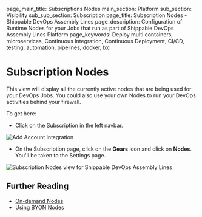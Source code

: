 page_main_title: Subscriptions Nodes
main_section: Platform
sub_section: Visibility
sub_sub_section: Subscription
page_title: Subscription Nodes - Shippable DevOps Assembly Lines
page_description: Configuration of Runtime Nodes for your Jobs that run as part of Shippable DevOps Assembly Lines Platform
page_keywords: Deploy multi containers, microservices, Continuous Integration, Continuous Deployment, CI/CD, testing, automation, pipelines, docker, lxc

# Subscription Nodes

This view will display all the currently active nodes that are being used for your DevOps Jobs. You could also use your own Nodes to run your DevOps activities behind your firewall.

To get here:

* Click on the Subscription in the left navbar.

<img src="/images/getting-started/account-settings.png" alt="Add Account Integration">

* On the Subscription page, click on the **Gears** icon and click on **Nodes**. You'll be taken to the Settings page.

<img src="/images/platform/visibility/subscription-nodes-view.jpg" alt="Subscription Nodes view for Shippable DevOps Assembly Lines" style="vertical-align: middle;display: block;margin-left: auto;margin-right: auto;"/>

## Further Reading

* [On-demand Nodes](/platform/runtime/nodes/#dynamic-nodes/)
* [Using BYON Nodes](/platform/runtime/nodes/#custom-nodes)

